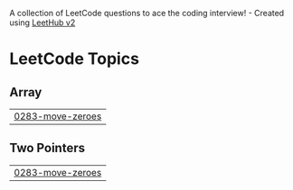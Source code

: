A collection of LeetCode questions to ace the coding interview! - Created using [LeetHub v2](https://github.com/arunbhardwaj/LeetHub-2.0)
<!---LeetCode Topics Start-->
# LeetCode Topics
## Array
|  |
| ------- |
| [0283-move-zeroes](https://github.com/Rijan25/dsa_python_solns/tree/master/0283-move-zeroes) |
## Two Pointers
|  |
| ------- |
| [0283-move-zeroes](https://github.com/Rijan25/dsa_python_solns/tree/master/0283-move-zeroes) |
<!---LeetCode Topics End-->
